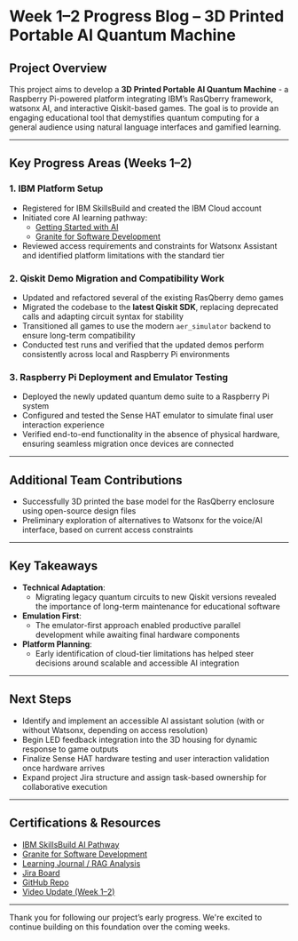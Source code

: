 # Week 1–2 Progress Blog – 3D Printed Portable AI Quantum Machine

## Project Overview

This project aims to develop a **3D Printed Portable AI Quantum Machine** - a Raspberry Pi-powered platform integrating IBM’s RasQberry framework, watsonx AI, and interactive Qiskit-based games. The goal is to provide an engaging educational tool that demystifies quantum computing for a general audience using natural language interfaces and gamified learning.

---

## Key Progress Areas (Weeks 1–2)

### 1. **IBM Platform Setup**

- Registered for IBM SkillsBuild and created the IBM Cloud account
- Initiated core AI learning pathway:
  - [Getting Started with AI](https://www.credly.com/badges/e693dfd6-4c73-472f-9917-c46db637d4d4/public_url)
  - [Granite for Software Development](https://1drv.ms/b/c/1772c53d76259fc4/EWdGeJcyOWhEruvW4xay2koBcD38La1qU1R_eg9KLeh0TA?e=wwd2Kz)
- Reviewed access requirements and constraints for Watsonx Assistant and identified platform limitations with the standard tier

### 2. **Qiskit Demo Migration and Compatibility Work**

- Updated and refactored several of the existing RasQberry demo games
- Migrated the codebase to the **latest Qiskit SDK**, replacing deprecated calls and adapting circuit syntax for stability
- Transitioned all games to use the modern `aer_simulator` backend to ensure long-term compatibility
- Conducted test runs and verified that the updated demos perform consistently across local and Raspberry Pi environments

### 3. **Raspberry Pi Deployment and Emulator Testing**

- Deployed the newly updated quantum demo suite to a Raspberry Pi system
- Configured and tested the Sense HAT emulator to simulate final user interaction experience
- Verified end-to-end functionality in the absence of physical hardware, ensuring seamless migration once devices are connected

---

## Additional Team Contributions

- Successfully 3D printed the base model for the RasQberry enclosure using open-source design files
- Preliminary exploration of alternatives to Watsonx for the voice/AI interface, based on current access constraints

---

## Key Takeaways

- **Technical Adaptation**:
  - Migrating legacy quantum circuits to new Qiskit versions revealed the importance of long-term maintenance for educational software
- **Emulation First**:
  - The emulator-first approach enabled productive parallel development while awaiting final hardware components
- **Platform Planning**:
  - Early identification of cloud-tier limitations has helped steer decisions around scalable and accessible AI integration

---

## Next Steps

- Identify and implement an accessible AI assistant solution (with or without Watsonx, depending on access resolution)
- Begin LED feedback integration into the 3D housing for dynamic response to game outputs
- Finalize Sense HAT hardware testing and user interaction validation once hardware arrives
- Expand project Jira structure and assign task-based ownership for collaborative execution

---

## Certifications & Resources

- [IBM SkillsBuild AI Pathway](https://www.credly.com/badges/e693dfd6-4c73-472f-9917-c46db637d4d4/public_url)
- [Granite for Software Development](https://1drv.ms/b/c/1772c53d76259fc4/EWdGeJcyOWhEruvW4xay2koBcD38La1qU1R_eg9KLeh0TA?e=wwd2Kz)
- [Learning Journal / RAG Analysis](https://docs.google.com/spreadsheets/d/1sF9Oc2OouF73Z6AvovJ69b6G2dEbBKRIfdPd3dAS7XI/edit?usp=sharing)
- [Jira Board](https://team9ibmquantum.atlassian.net/jira/software/projects/SCRUM/list?filter=updatedDate+%3E%3D+-1w&atlOrigin=eyJpIjoiZmNlMzgzNWFkNThjNDMzYjk1MmUwMTAzNDE0OGI2MWEiLCJwIjoiaiJ9)
- [GitHub Repo](https://github.com/EddieMoualek2003/ibm_imperial_qc/tree/main)
- [Video Update (Week 1–2)](https://imperiallondon-my.sharepoint.com/:v:/g/personal/em621_ic_ac_uk/EStcHVfnU3JHhBwH16IgkoMBvaIAYBhszkZsUtsTFaHxIQ?e=Pw2w7v&nav=eyJyZWZlcnJhbEluZm8iOnsicmVmZXJyYWxBcHAiOiJTdHJlYW1XZWJBcHAiLCJyZWZlcnJhbFZpZXciOiJTaGFyZURpYWxvZy1MaW5rIiwicmVmZXJyYWxBcHBQbGF0Zm9ybSI6IldlYiIsInJlZmVycmFsTW9kZSI6InZpZXcifX0%3D)

---

Thank you for following our project’s early progress. We're excited to continue building on this foundation over the coming weeks.
